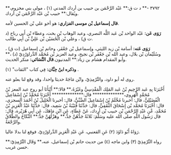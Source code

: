 ٣٧٩٢ -** د ت ق:** عَبْد الرَّحْمَن بن حبيب بن أردك المدني (١) ، مولى بني مخزوم،** ويُقال:** حبيب بْن عَبْد الرَّحْمَن بْن أردك.

**قال إسماعيل بْن موسى الفزاري:** هو أخو علي بْن الحسين لأمه.

**رَوَى عَن:** عَبْد الواحد بْن عَبد اللَّه النصري، وعبد الوهاب بْن بخت، وعطاء بْن أَبي رباح (د ت ق) ، وعلي بْن الْحُسَيْن بْن عَلِيٍّ بْن أَبِي طالب.

**رَوَى عَنه:** أسامة بْن زيد الليثي، وإسماعيل بْن جَعْفَر، وحاتم بْن إسماعيل (ت ق) ، وسُلَيْمان بْن بلال، وعبد الله بْن جَعْفَر بْن نجيح، وعبد العزيز بْن مُحَمَّد الدَّراوَرْدِيّ (د) ،** وأبو المقدام هشام بن زياد:** المدنيون.**قال النَّسَائي:** منكر الحديث.

**وذكره ابنُ حِبَّان:** فِي كتاب "الثقات" (١) .

روى له أبو داود، والتِّرْمِذِيّ، وابْن مَاجَهْ حديثا واحدا، وقد وقع لنا بعلو عنه.

أَخْبَرَنَا بِهِ عَبد الرَّحِيمِ بْنُ عَبد المَلِك الْمَقْدِسِيُّ وغَيْرُهُ،** قالا:** أَنْبَأَنَا أبو روح عبد المعز بْنُ مُحَمَّدٍ الْهَروي،************** قال:************** أَخْبَرَنَا مُحَمَّدُ بْنُ إِسْمَاعِيلَ الْفُضَيْلِيُّ، قال: أخبرنا مُحَّلَمُ بْنُ إِسْمَاعِيلَ الضَّبِّيُّ، قال: أخبرنا الْخَلِيلُ بْنُ أَحْمَدَ السجزي، قال: أَخْبَرَنَا مُحَمَّد بْن إِسْحَاقَ الثَّقَفِيُّ، قال: حَدَّثَنَا قُتَيْبَةُ بْنُ سَعِيد، قال: حَدَّثَنَا عَبْدُ الْعَزِيزِ بْنُ مُحَمَّدِ، عْنِ عَبْدِ الرَّحْمَنِ بْن حبيب بْن أردك، عَنْ عَطَاءٍ، عَنِ ابْنِ مَاهَكَ، عَن أَبِي هُرَيْرة، قال: قال رَسُول اللَّهِ صلى الله عليه وسَلَّمَ: ثَلاثَةٌ جَدُّهُنَّ جَدٌّ،** وهَزْلُهُنَّ جَدٌّ:** النِّكَاحُ والطَّلاقُ والرَّجْعَةُ.

رَوَاهُ أَبُو دَاوُدَ (٢) عَنِ القعنبي، عَنِ عَبْدِ الْعَزِيزِ الدَّراوَرْدِيّ، فوقع لنا بدلا عاليا.

رواه التِّرْمِذِيّ (٣) وابن ماجه (٤) من حديث حاتم بْن إسماعيل، عنه،** وَقَال التِّرْمِذِيّ:** حسن غريب.